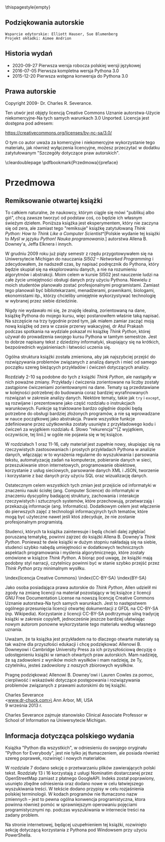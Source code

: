 \thispagestyle{empty}

Podziękowania autorskie
-----------------------

    Wsparcie edytorskie: Elliott Hauser, Sue Blumenberg
    Projekt okładki: Aimee Andrion

Historia wydań
--------------

* 2020-09-27 Pierwsza wersja robocza polskiej wersji językowej
* 2016-07-05 Pierwsza kompletna wersja Pythona 3.0
* 2015-12-20 Pierwsza wstępna konwersja do Pythona 3.0

Prawa autorskie
---------------

Copyright 2009- Dr. Charles R. Severance.

Ten utwór jest objęty licencją Creative Commons
Uznanie autorstwa-Użycie niekomercyjne-Na tych samych warunkach 3.0 Unported.
Licencja jest dostępna pod adresem:

<https://creativecommons.org/licenses/by-nc-sa/3.0/>

O tym co autor uważa za komercyjne i niekomercyjne wykorzystanie tego materiału, jak również wyłączenia licencyjne, możesz przeczytać w dodatku zatytułowanym "Szczegóły dotyczące praw autorskich".

\cleardoublepage
\pdfbookmark{Przedmowa}{preface}

Przedmowa
=========

Remiksowanie otwartej książki
-----------------------------

To całkiem naturalne, że naukowcy, którym ciągle się mówi "publikuj albo giń", chcą zawsze tworzyć od podstaw coś, co będzie ich własnym świeżym dziełem. Poniższa książka jest eksperymentem, który nie zaczyna się od zera, ale zamiast tego "remiksuje" książkę zatytułowaną *Think Python: How to Think Like a Computer Scientist*^[Polskie wydanie tej książki to *Myśl w języku Python! Nauka programowania*.] autorstwa Allena B. Downey'a, Jeffa Elknera i innych.

W grudniu 2009 roku już piąty semestr z rzędu przygotowywałem się na Uniwersytecie Michigan do nauczania *SI502 – Networked Programming* i zdecydowałem, że nadszedł czas, by napisać podręcznik do Pythona, który będzie skupiał się na eksplorowaniu danych, a nie na rozumieniu algorytmów i abstrakcji. Moim celem w kursie SI502 jest nauczenie ludzi na całe życie umiejętności obsługi danych przy użyciu Pythona. Niewielu z moich studentów planowało zostać profesjonalnymi programistami. Zamiast tego planowali być bibliotekarzami, menadżerami, prawnikami, biologami, ekonomistami itp., którzy chcieliby umiejętnie wykorzystywać technologię w wybranej przez siebie dziedzinie.

Nigdy nie wydawało mi się, że znajdę idealną, zorientowaną na dane, książkę Pythona do mojego kursu, więc postanowiłem właśnie taką napisać. Na szczęście na trzy tygodnie przed tym, jak miałem zamiar zacząć moją nową książkę od zera w czasie przerwy wakacyjnej, dr Atul Prakash podczas spotkania na wydziale pokazał mi książkę *Think Python*, której używał do prowadzenia swojego kursu Pythona w tamtym semestrze. Jest to dobrze napisany tekst z dziedziny informatyki, skupiający się na krótkich, bezpośrednich wyjaśnieniach i łatwości uczenia się.

Ogólna struktura książki została zmieniona, aby jak najszybciej przejść do rozwiązywania problemów związanych z analizą danych i mieć od samego początku szereg bieżących przykładów i ćwiczeń dotyczących analizy.

Rozdziały 2-10 są podobne do tych z książki *Think Python*, ale nastąpiły w nich poważne zmiany. Przykłady i ćwiczenia zorientowane na liczby zostały zastąpione ćwiczeniami zorientowanymi na dane. Tematy są przedstawiane w kolejności potrzebnej do budowania coraz bardziej wyrafinowanych rozwiązań w zakresie analizy danych. Niektóre tematy, takie jak `try` i `except`, są rozwijane i prezentowane jako część rozdziału o instrukcjach warunkowych. Funkcje są traktowane bardzo oględnie dopóki będą potrzebne do obsługi bardziej złożonych programów, a nie są wprowadzane w nauce początkowej jako abstrakcja. Prawie wszystkie funkcje zdefiniowane przez użytkownika zostały usunięte z przykładowego kodu i ćwiczeń za wyjątkiem rozdziału 4. Słowo "rekurencja"^[Z wyjątkiem, oczywiście, tej linii.] w ogóle nie pojawia się w tej książce.

W rozdziałach 1 oraz 11-16, cały materiał jest zupełnie nowy, skupiając się na rzeczywistych zastosowaniach i prostych przykładach Pythona w analizie danych, włączając w to wyrażenia regularne do wyszukiwania i parsowania tekstu, automatyzację zadań na komputerze, pobieranie danych w sieci, przeszukiwanie stron internetowych, programowanie obiektowe, korzystanie z usług sieciowych, parsowanie danych XML i JSON, tworzenie i korzystanie z baz danych przy użyciu SQL oraz wizualizację danych.

Ostatecznym celem wszystkich tych zmian jest przejście od informatyki w znaczeniu nauki ścisłej (ang. Computer Science) do informatyki w znaczeniu dyscypliny badającej struktury, zachowania i interakcje rzeczywistych i sztucznych systemów, które przechowują, przetwarzają i przekazują informacje (ang. Informatics). Dodatkowym celem jest włączenie do pierwszych zajęć z technologii informacyjnych tych tematów, które mogą być użyteczne nawet jeśli ktoś zdecyduje, że nie zostanie profesjonalnym programistą.

Studenci, których ta książka zainteresuje i będą chcieli dalej zgłębiać poruszaną tematykę, powinni zajrzeć do książki Allena B. Downey'a *Think Python*. Ponieważ te dwie książki w dużym stopniu nakładają się na siebie, studenci szybko nabędą umiejętności w dodatkowych technicznych aspektach programowania i myślenia algorytmicznego, które zostały omówione w książce *Think Python*. A biorąc pod uwagę, że książki mają podobny styl narracji, czytelnicy powinni być w stanie szybko przejść przez *Think Python* przy minimalnym wysiłku.

\index{licencja Creative Commons}
\index{CC-BY-SA}
\index{BY-SA}

Jako osoba posiadająca prawa autorskie do *Think Python*, Allen udzielił mi zgody na zmianę licencji na materiał pozostający w tej książce z licencji GNU Free Documentation License na nowszą licencję Creative Commons Uznanie autorstwa-Na tych samych warunkach. Jest to następstwem ogólnego przesunięcia licencji otwartej dokumentacji z GFDL na CC-BY-SA (np. Wikipedia). Korzystanie z licencji CC-BY-SA podtrzymuje silną tradycję książki w zakresie copyleft, jednocześnie jeszcze bardziej ułatwiając nowym autorom ponowne wykorzystanie tego materiału według własnego uznania.

Uważam, że ta książka jest przykładem na to dlaczego otwarte materiały są tak ważne dla przyszłości edukacji i chcę podziękować Allenowi B. Downeyowi i Cambridge University Press za ich przyszłościową decyzję o udostępnieniu książki w ramach otwartych praw autorskich. Mam nadzieję, że są zadowoleni z wyników moich wysiłków i mam nadzieję, że Ty, czytelniku, jesteś zadowolony z *naszych* zbiorowych wysiłków.

Pragnę podziękować Allenowi B. Downey'owi i Lauren Cowles za pomoc, cierpliwość i wskazówki dotyczące postępowania i rozwiązywania problemów związanych z prawami autorskimi do tej książki.

Charles Severance\
<www.dr-chuck.com>\
Ann Arbor, MI, USA\
9 września 2013 r.

Charles Severance zajmuje stanowisko Clinical Associate Professor w School of Information na Uniwersytecie Michigan.

Informacja dotycząca polskiego wydania
--------------------------------------

Książka "Python dla wszystkich", w odniesieniu do swojego oryginału "Python for Everybody", jest nie tylko jej tłumaczeniem, ale posiada również szereg poprawek, rozwinięć i nowych materiałów.

W rozdziale 7 dodano sekcję o przetwarzaniu plików zawierających polski tekst. Rozdziały 13 i 16 korzystają z usługi Nominatim dostarczanej przez OpenStreetMap zamiast z płatnego GoogleAPI. Indeks został poprawiony, usunięto zbędne odniesienia oraz dodano nowe w celu łatwiejszego wyszukiwania treści. W tekście dodano przypisy w celu rozjaśnienia polskiej terminologii. W kodach programów nie tłumaczono nazw zmiennych – jest to pewna ogólna konwencja programistyczna, ktora powinna również pomóc w sprawniejszym operowaniu pojęciami programistycznymi np. podczas wyszukiwania w internecie treści na zadany problem.

Na stronie internetowej, będącej uzupełnieniem tej książki, rozwinięto sekcję dotyczącą korzystania z Pythona pod Windowsem przy użyciu PowerShella. 
